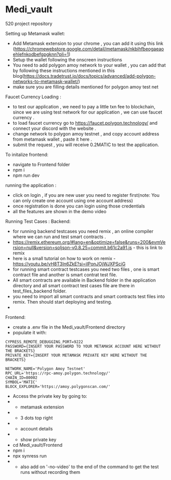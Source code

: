 # Medi_vault
520 project repository


Setting up Metamask wallet:
- Add Metamask extension to your chrome , you can add it using this link (https://chromewebstore.google.com/detail/metamask/nkbihfbeogaeaoehlefnkodbefgpgknn?pli=1)
- Setup the wallet following the onscreen instructions 
- You need to add polygon amoy network to your wallet , you can add that by following these instructions mentioned in this blog(https://docs.tradetrust.io/docs/topics/advanced/add-polygon-networks-to-metamask-wallet/)
- make sure you are filling details mentioned for polygon amoy test net


Faucet Currency Loading :
- to test our application , we need to pay a little txn fee to blockchain, since we are using test network for our application , we can use faucet currency .
-  to load faucet currency go to https://faucet.polygon.technology/ and connect your discord with the website .
- change network to polygon amoy testnet , and copy account address from metamask wallet , paste it here .
- submit the request , you will receive 0.2MATIC to test the application.



To initalize frontend:
- navigate to Frontend folder
- npm i
- npm run dev

running the application :

- click on login , if you are new user you need to register first(note: You can only create one account using one account address)
- once registration is done you can login using those credentials 
- all the features are shown in the demo video

Running Test Cases :
Backend:
- for running backend testcases you need remix , an online compiler where we can run and test smart contracts .
- https://remix.ethereum.org/#lang=en&optimize=false&runs=200&evmVersion=null&version=soljson-v0.8.25+commit.b61c2a91.js -  this is link to remix 
- here is a small tutorial on how to work on remix -https://youtu.be/vH8T3In6ZkE?si=ilPonJOjWJXPSciG
- for running smart contract testcases you need two files , one is smart contract file and another is smart contrat test file.
- All smart contracts are available in Backend folder in the application directory and all smart contract test cases file are there in test_files_backend folder.
- you need to import all smart contracts and smart contracts test files into remix. Then should start deploying and testing.
- 

Frontend:
- create a .env file in the Medi_vault/Frontend directory
- populate it with:
```
CYPRESS_REMOTE_DEBUGGING_PORT=9222
PASSWORD={INSERT YOUR PASSWORD TO YOUR METAMASK ACCOUNT HERE WITHOUT THE BRACKETS}
PRIVATE_KEY={INSERT YOUR METAMASK PRIVATE KEY HERE WITHOUT THE BRACKETS}

NETWORK_NAME='Polygon Amoy Testnet'
RPC_URL='https://rpc-amoy.polygon.technology/'
CHAIN_ID=80002
SYMBOL='MATIC'
BLOCK_EXPLORER='https://amoy.polygonscan.com/'
```
- Access the private key by going to:
- - metamask extension
- - 3 dots top right
- - account details
- - show private key
- cd Medi_vault/Frontend
- npm i
- npx synress run
- - also add on '-no-video' to the end of the command to get the test runs without recording them



